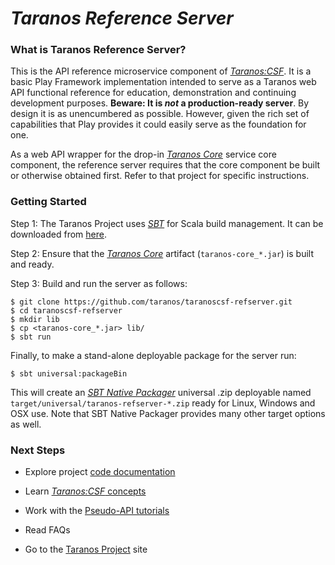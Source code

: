 # *Taranos Reference Server* #

### What is Taranos Reference Server? ###

This is the API reference microservice component of [_Taranos:CSF_](https://github.com/taranos/taranoscsf).  It is a basic Play Framework implementation intended to serve as a Taranos web API functional reference for education, demonstration and continuing development purposes.  **Beware:  It is *not* a production-ready server**.  By design it is as unencumbered as possible.  However, given the rich set of capabilities that Play provides it could easily serve as the foundation for one.

As a web API wrapper for the drop-in [*Taranos Core*](https://github.com/taranos/taranoscsf-core) service core component, the reference server requires that the core component be built or otherwise obtained first.  Refer to that project for specific instructions.

### Getting Started ###

Step 1:  The Taranos Project uses [_SBT_](http://www.scala-sbt.org/) for Scala build management.  It can be downloaded from [here](http://www.scala-sbt.org/download.html).

Step 2:  Ensure that the [*Taranos Core*](https://github.com/taranos/taranoscsf-core) artifact (``taranos-core_*.jar``) is built and ready.

Step 3:  Build and run the server as follows:

```
$ git clone https://github.com/taranos/taranoscsf-refserver.git
$ cd taranoscsf-refserver
$ mkdir lib
$ cp <taranos-core_*.jar> lib/
$ sbt run
```

Finally, to make a stand-alone deployable package for the server run:

```
$ sbt universal:packageBin
```

This will create an [_SBT Native Packager_](https://github.com/sbt/sbt-native-packager) universal .zip deployable named ``target/universal/taranos-refserver-*.zip`` ready for Linux, Windows and OSX use.  Note that SBT Native Packager provides many other target options as well.

### Next Steps ###

- Explore project [code documentation](http://rawgit.com/taranos/taranoscsf-refserver/master/docs/api/index.html)

- Learn [_Taranos:CSF_ concepts](https://github.com/taranos/taranoscsf/wiki/Domain-Model-Concepts)

- Work with the [Pseudo-API tutorials](https://github.com/taranos/taranoscsf/wiki/PAPI-Tutorials)

- Read FAQs

- Go to the [Taranos Project](https://github.com/taranos/taranoscsf) site

